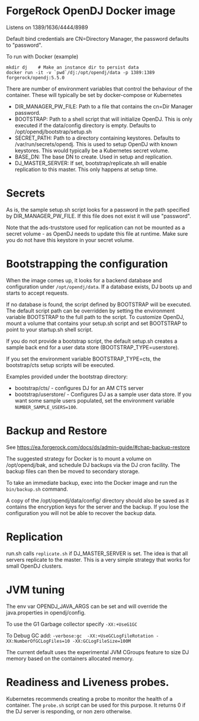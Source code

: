# ForgeRock OpenDJ Docker image

Listens on 1389/1636/4444/8989

Default bind credentials are CN=Directory Manager, the password defaults to "password".

To run with Docker (example)
```
mkdir dj    # Make an instance dir to persist data
docker run -it -v `pwd`/dj:/opt/opendj/data -p 1389:1389 forgerock/opendj:5.5.0
```


There are number of environment variables that control the behaviour of the container. These
will typically be set by docker-compose or Kubernetes

* DIR_MANAGER_PW_FILE: Path to a file that contains the cn=Dir Manager password.
* BOOTSTRAP:  Path to a shell script that will initialize OpenDJ. This is only executed if the data/config
directory is empty. Defaults to /opt/opendj/bootstrap/setup.sh
* SECRET_PATH:  Path to a directory containing keystores. Defaults to /var/run/secrets/opendj. This is used
to setup OpenDJ with known keystores. This would typically be a Kubernetes secret volume.
* BASE_DN: The base DN to create. Used in setup and replication.
* DJ_MASTER_SERVER: If set, bootstrap/replicate.sh will enable replication to
this master. This only happens at setup time.


# Secrets

As is, the sample setup.sh script looks for a password in the path specified by DIR_MANAGER_PW_FILE. If this file does
not exist it will use "password".

Note that the ads-truststore used for replication can not be mounted as a secret volume - as OpenDJ
needs to update this file at runtime. Make sure you do not have this keystore in your secret volume.


# Bootstrapping the configuration

When the image comes up, it looks for a backend database and configuration
under `/opt/opendj/data`. If a database exists, DJ boots up and starts to accept requests.

If no database is found, the script defined by BOOTSTRAP will be
executed.  The default script path can be overridden by setting the environment
variable BOOTSTRAP to the full path to the script.  To customize OpenDJ,
mount a volume that contains your setup.sh script and set BOOTSTRAP to point to your startup.sh shell script.

If you do not provide a bootstrap script, the default setup.sh creates a sample back end for a user data store
(BOOTSTRAP_TYPE=userstore).

If you set the environment variable BOOTSTRAP_TYPE=cts,  the bootstrap/cts setup scripts will be executed.

Examples provided under the bootstrap directory:

* bootstrap/cts/  - configures DJ for an AM CTS server
* bootstrap/userstore/ - Configures DJ as a sample user data store.  If you want some sample
users populated, set the environment variable `NUMBER_SAMPLE_USERS=100`.


# Backup  and Restore

See https://ea.forgerock.com/docs/ds/admin-guide/#chap-backup-restore 

The suggested strategy for Docker is to mount a volume on /opt/opendj/bak, and schedule DJ backups via the DJ cron
facility. The backup files can then be moved to secondary storage.

To take an immediate backup,  exec into the Docker image and run the `bin/backup.sh` command.

A copy of the /opt/opendj/data/config/ directory should also be saved as it contains the encryption keys for the
server and the backup. If you lose the configuration you will not be able to recover the backup data.

# Replication

run.sh calls `replicate.sh` if DJ_MASTER_SERVER is set. The idea is that all servers
replicate to the master. This is a very simple strategy that works for small OpenDJ clusters.


# JVM tuning

The env var OPENDJ_JAVA_ARGS can be set and will override the java.properties
in opendj/config.


To use the G1 Garbage collector specify `-XX:+UseG1GC`

To Debug GC add:
`-verbose:gc  -XX:+UseGCLogFileRotation -XX:NumberOfGCLogFiles=10 -XX:GCLogFileSize=100M`

The current default uses the experimental JVM CGroups feature to size DJ memory based on the containers
allocated memory.


# Readiness and Liveness probes.

Kubernetes recommends creating a probe to monitor the health of a container. The `probe.sh` script
can be used for this purpose. It returns 0 if the DJ server is responding, or non zero otherwise.
